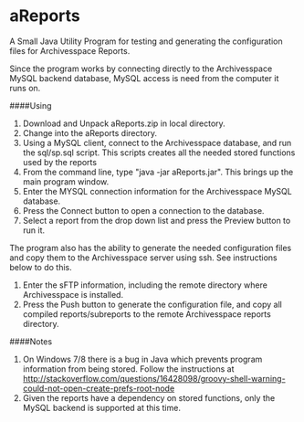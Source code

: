 aReports
============

A Small Java Utility Program for testing and generating the configuration files for Archivesspace Reports.

Since the program works by connecting directly to the Archivesspace MySQL backend database, MySQL access is need from the computer it runs on.  

####Using

1. Download and Unpack aReports.zip in local directory.
2. Change into the aReports directory.
3. Using a MySQL client, connect to the Archivesspace database, and run the sql/sp.sql script. This scripts creates all the needed stored functions used by the reports
4. From the command line, type "java -jar aReports.jar". This brings up the main program window.
5. Enter the MYSQL connection information for the Archivesspace MySQL database.
6. Press the Connect button to open a connection to the database.
7. Select a report from the drop down list and press the Preview button to run it.

The program also has the ability to generate the needed configuration files and copy them to the Archivesspace server using ssh.  See instructions below to do this.

1. Enter the sFTP information, including the remote directory where Archivesspace is installed.
2. Press the Push button to generate the configuration file, and copy all compiled reports/subreports to the remote Archivesspace reports directory. 

####Notes

1. On Windows 7/8 there is a bug in Java which prevents program information from being stored. Follow the instructions at http://stackoverflow.com/questions/16428098/groovy-shell-warning-could-not-open-create-prefs-root-node
2. Given the reports have a dependency on stored functions, only the MySQL backend is supported at this time.

